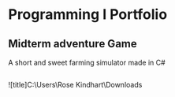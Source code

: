 # Programming I Portfolio
## Midterm adventure Game
A short and sweet farming simulator made in C#
```

```
![title]C:\Users\Rose Kindhart\Downloads
